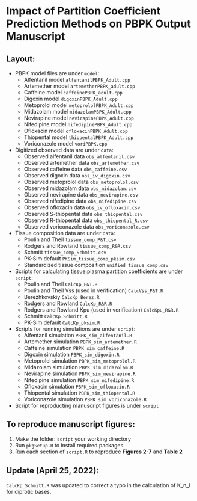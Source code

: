 # Impact of Partition Coefficient Prediction Methods on PBPK Output Manuscript
## Layout:
- PBPK model files are under `model`:
  - Alfentanil model `alfentanilPBPK_Adult.cpp`
  - Artemether model `artemetherPBPK_adult.cpp`
  - Caffeine model `caffeinePBPK_adult.cpp`
  - Digoxin model `digoxinPBPK_Adult.cpp`
  - Metoprolol model `metoprololPBPK_Adult.cpp`
  - Midazolam model `midazolamPBPK_Adult.cpp`
  - Nevirapine model `nevirapinePBPK_Adult.cpp`
  - Nifedipine model `nifedipinePBPK_Adult.cpp`
  - Ofloxacin model `ofloxacinPBPK_Adult.cpp`
  - Thiopental model `thiopentalPBPK_Adult.cpp`
  - Voriconazole model `voriPBPK.cpp`
- Digitized observed data are under `data`:
  - Observed alfentanil data `obs_alfentanil.csv`
  - Observed artemether data `obs_artemether.csv`  
  - Observed caffeine data `obs_caffeine.csv`
  - Observed digoxin data `obs_iv_digoxin.csv`
  - Observed metoprolol data `obs_metoprolol.csv`
  - Observed midazolam data `obs_midazolam.csv`
  - Observed nevirapine data `obs_nevirapine.csv`
  - Observed nifedipine data `obs_nifedipine.csv`
  - Observed ofloxacin data `obs_iv_ofloxacin.csv`
  - Observed S-thiopental data `obs_thiopental.csv`
  - Observed R-thiopental data `obs_thiopental_R.csv`
  - Observed voriconazole data `obs_voriconazole.csv`
- Tissue composition data are under `data`:
  - Poulin and Theil `tissue_comp_P&T.csv`
  - Rodgers and Rowland `tissue_comp_R&R.csv`
  - Schmitt `tissue_comp_Schmitt.csv`
  - PK-Sim default `PKSim_tissue_comp_pksim.csv`
  - Standardized tissue composition `unified_tissue_comp.csv` 
- Scripts for calculating tissue:plasma partition coefficients are under `script`:
  - Poulin and Theil `CalcKp_P&T.R`
  - Poulin and Theil Vss (used in verification) `CalcVss_P&T.R`
  - Berezhkovskiy `CalcKp_Berez.R`
  - Rodgers and Rowland `CalcKp_R&R.R`
  - Rodgers and Rowland Kpu (used in verification) `CalcKpu_R&R.R`
  - Schmitt `CalcKp_Schmitt.R`
  - PK-Sim default `CalcKp_pksim.R`
- Scripts for running simulations are under `script`:   
  - Alfentanil simulation `PBPK_sim_alfentanil.R`
  - Artemether simulation `PBPK_sim_artemether.R`
  - Caffeine simulation `PBPK_sim_caffeine.R`
  - Digoxin simulation `PBPK_sim_digoxin.R`
  - Metoprolol simulation `PBPK_sim_metoprolol.R`
  - Midazolam simulation `PBPK_sim_midazolam.R`
  - Nevirapine simulation `PBPK_sim_nevirapine.R`
  - Nifedipine simulation `PBPK_sim_nifedipine.R`
  - Ofloxacin simulation `PBPK_sim_ofloxacin.R`
  - Thiopental simulation `PBPK_sim_thiopental.R`
  - Voriconazole simulation `PBPK_sim_voriconazole.R`
- Script for reproducting manuscript figures is under `script`

## To reproduce manuscript figures:
1. Make the folder: `script` your working directory
2. Run `pkgSetup.R` to install required packages
3. Run each section of `script.R` to reproduce **Figures 2-7** and **Table 2** 

## Update (April 25, 2022):
`CalcKp_Schmitt.R` was updated to correct a typo in the calculation of K_n_l for diprotic bases.
